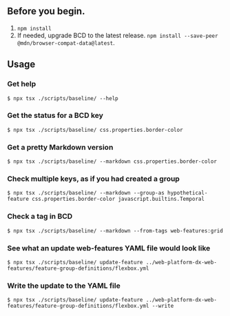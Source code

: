 ## Before you begin.

1. `npm install`
2. If needed, upgrade BCD to the latest release. `npm install --save-peer @mdn/browser-compat-data@latest`.

## Usage

### Get help

`$ npx tsx ./scripts/baseline/ --help`

### Get the status for a BCD key

`$ npx tsx ./scripts/baseline/ css.properties.border-color`

### Get a pretty Markdown version

`$ npx tsx ./scripts/baseline/ --markdown css.properties.border-color`

### Check multiple keys, as if you had created a group

`$ npx tsx ./scripts/baseline/ --markdown --group-as hypothetical-feature css.properties.border-color javascript.builtins.Temporal`

### Check a tag in BCD

`$ npx tsx ./scripts/baseline/ --markdown --from-tags web-features:grid`

### See what an update web-features YAML file would look like

`$ npx tsx ./scripts/baseline/ update-feature ../web-platform-dx-web-features/feature-group-definitions/flexbox.yml`

### Write the update to the YAML file

`$ npx tsx ./scripts/baseline/ update-feature ../web-platform-dx-web-features/feature-group-definitions/flexbox.yml --write`
